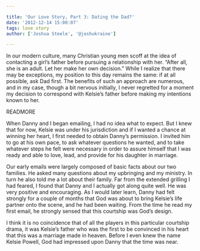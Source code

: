 ```yaml
---

title: 'Our Love Story, Part 3: Dating the Dad?'
date: '2012-12-14 15:00:07'
tags: love story
author: ['Joshua Steele', '@joshukraine']

---
```


In our modern culture, many Christian young men scoff at the idea of contacting a girl’s father before pursuing a relationship with her. “After all, she is an adult. Let her make her own decision.” While I realize that there may be exceptions, my position to this day remains the same: if at all possible, ask Dad first. The benefits of such an approach are numerous, and in my case, though a bit nervous initially, I never regretted for a moment my decision to correspond with Kelsie’s father before making my intentions known to her.

READMORE

When Danny and I began emailing, I had no idea what to expect. But I knew that for now, Kelsie was under his jurisdiction and if I wanted a chance at winning her heart, I first needed to obtain Danny’s permission. I invited him to go at his own pace, to ask whatever questions he wanted, and to take whatever steps he felt were necessary in order to assure himself that I was ready and able to love, lead, and provide for his daughter in marriage.

Our early emails were largely composed of basic facts about our two families. He asked many questions about my upbringing and my ministry. In turn he also told me a lot about their family. Far from the extended grilling I had feared, I found that Danny and I actually got along quite well. He was very positive and encouraging. As I would later learn, Danny had felt strongly for a couple of months that God was about to bring Kelsie’s life partner onto the scene, and he had been waiting. From the time he read my first email, he strongly sensed that this courtship was God’s design.

I think it is no coincidence that of all the players in this particular courtship drama, it was Kelsie’s father who was the first to be convinced in his heart that this was a marriage made in heaven. Before I even knew the name Kelsie Powell, God had impressed upon Danny that the time was near.
